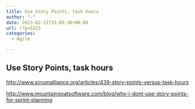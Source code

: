 ```yaml
---
title: Use Story Points, task hours
author: "-"
date: 2013-02-21T15:05:36+00:00
url: /?p=5223
categories:
  - Agile

---
```

## Use Story Points, task hours
[<http://www.scrumalliance.org/articles/439-story-points-versus-task-hours>][1]

<http://www.mountaingoatsoftware.com/blog/why-i-dont-use-story-points-for-sprint-planning>

 [1]: http://www.mountaingoatsoftware.com/blog/why-i-dont-use-story-points-for-sprint-planning